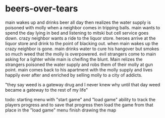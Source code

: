 # beers-over-tears
main wakes up and drinks beer all day then realizes the water supply is poisoned with molly when a neighbor comes in tripping balls.
main wants to spend the day lying in bed and listening to mitski but cell service goes down.
crazy neighbor wants a ride to the liquor store.
heroes arrive at the liquor store and drink to the point of blacking out.
when main wakes up the crazy neighbor is gone.
main drinks water to cure his hangover but smokes so much weed that the molly is overpowered.
evil strangers come to main asking for a lighter while main is cheifing the blunt. Main relizes the strangers poisoned the water supply and robs them of their molly at gun point.
main comes back to his apartment with the molly supply and lives happily ever after and enriched by selling molly to a city of addicts.

"they say weed is a gateway drug and I never knew why until that day weed became a gateway to the rest of my life"

todo:
starting menu with "start game" and "load game"
ability to track the players progress and to save that progress then load the game from that place in the "load game" menu
finish drawing the map
